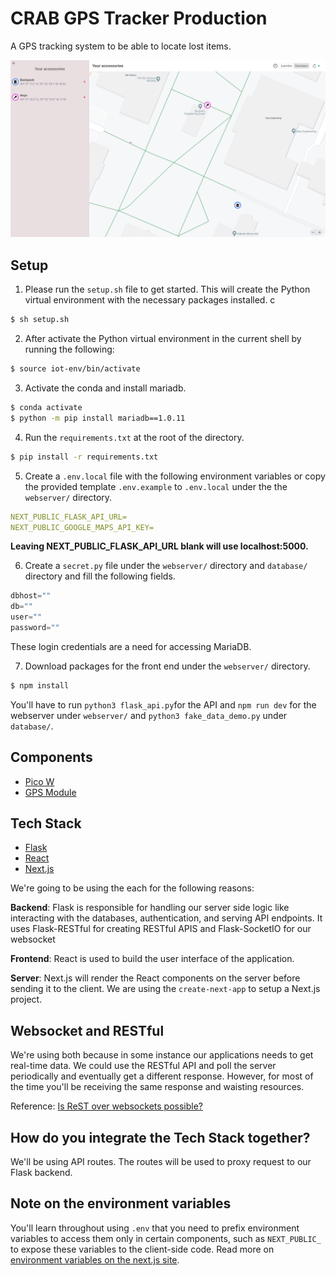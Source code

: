 # CRAB GPS Tracker Production

A GPS tracking system to be able to locate lost items.

<img src="image.png" alt="Website" width="1000"/>

## Setup

1. Please run the `setup.sh` file to get started. This will create the Python virtual environment with the necessary packages installed.
   c

```sh
$ sh setup.sh
```

2. After activate the Python virtual environment in the current shell by running the following:

```sh
$ source iot-env/bin/activate
```

3. Activate the conda and install mariadb.

```sh
$ conda activate
$ python -m pip install mariadb==1.0.11
```

4. Run the `requirements.txt` at the root of the directory.

```sh
$ pip install -r requirements.txt
```

5. Create a `.env.local` file with the following environment variables or copy the provided template `.env.example` to `.env.local` under the the `webserver/` directory.

```yaml
NEXT_PUBLIC_FLASK_API_URL=
NEXT_PUBLIC_GOOGLE_MAPS_API_KEY=
```

**Leaving NEXT_PUBLIC_FLASK_API_URL blank will use localhost:5000.**

6. Create a `secret.py` file under the `webserver/` directory and `database/` directory and fill the following fields.

```py
dbhost=""
db=""
user=""
password=""
```

These login credentials are a need for accessing MariaDB.

7. Download packages for the front end under the `webserver/` directory.

```sh
$ npm install
```

You'll have to run `python3 flask_api.py`for the API and `npm run dev` for the webserver under `webserver/` and `python3 fake_data_demo.py` under `database/`.

## Components

- [Pico W](https://www.adafruit.com/product/5526)
- [GPS Module](https://www.adafruit.com/product/4415)

## Tech Stack

- [Flask](https://flask.palletsprojects.com/en/3.0.x/)
- [React](https://react.dev/)
- [Next.js](https://nextjs.org/)

We're going to be using the each for the following reasons:

**Backend**: Flask is responsible for handling our server side logic like interacting with the databases, authentication, and serving API endpoints. It uses Flask-RESTful for creating RESTful APIS and Flask-SocketIO for our websocket

**Frontend**: React is used to build the user interface of the application.

**Server**: Next.js will render the React components on the server before sending it to the client. We are using the `create-next-app` to setup a Next.js project.

## Websocket and RESTful

We're using both because in some instance our applications needs to get real-time data. We could use the RESTful API and poll the server periodically and eventually
get a different response. However, for most of the time you'll be receiving the same response and waisting resources.

Reference: [Is ReST over websockets possible?](https://stackoverflow.com/questions/13373734/is-rest-over-websockets-possible)

## How do you integrate the Tech Stack together?

We'll be using API routes. The routes will be used to proxy request to our Flask backend.

## Note on the environment variables

You'll learn throughout using `.env` that you need to prefix environment variables to access them only in certain components, such as `NEXT_PUBLIC_` to expose these variables to the client-side code. Read more on [environment variables on the next.js site](https://nextjs.org/docs/pages/building-your-application/configuring/environment-variables).
